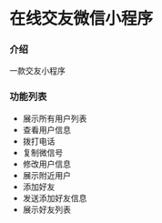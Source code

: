 # 在线交友微信小程序

### 介绍
一款交友小程序
### 功能列表
+ 展示所有用户列表
+ 查看用户信息
+ 拨打电话
+ 复制微信号
+ 修改用户信息
+ 展示附近用户
+ 添加好友
+ 发送添加好友信息
+ 展示好友列表
